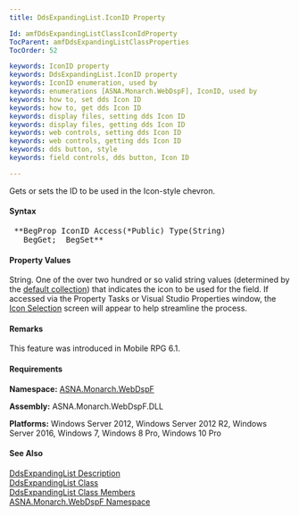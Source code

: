 ```yaml
---
title: DdsExpandingList.IconID Property

Id: amfDdsExpandingListClassIconIdProperty
TocParent: amfDdsExpandingListClassProperties
TocOrder: 52

keywords: IconID property
keywords: DdsExpandingList.IconID property
keywords: IconID enumeration, used by
keywords: enumerations [ASNA.Monarch.WebDspF], IconID, used by
keywords: how to, set dds Icon ID
keywords: how to, get dds Icon ID
keywords: display files, setting dds Icon ID
keywords: display files, getting dds Icon ID
keywords: web controls, setting dds Icon ID
keywords: web controls, getting dds Icon ID
keywords: dds button, style
keywords: field controls, dds button, Icon ID

---
```


Gets or sets the ID to be used in the Icon-style chevron.

#### Syntax
<pre class="syntax"> **BegProp IconID Access(*Public) Type(String)
   BegGet;  BegSet** </pre>

#### Property Values
String. One of the over two hundred or so valid string values (determined by the [default collection](amfIconIdCollection.html)) that indicates the icon to be used for the field. If accessed via the Property Tasks or Visual Studio Properties window, the [Icon Selection](amfIconSelection.html) screen will appear to help streamline the process.

#### Remarks
This feature was introduced in Mobile RPG 6.1.

#### Requirements
**Namespace:** [ASNA.Monarch.WebDspF](amfWebDspFNamespace.html)

**Assembly:** ASNA.Monarch.WebDspF.DLL

**Platforms:** Windows Server 2012, Windows Server 2012 R2, Windows Server 2016, Windows 7, Windows 8 Pro, Windows 10 Pro

#### See Also
[DdsExpandingList Description](amfUnderstandingLists.html)<br /> [DdsExpandingList Class](amfDdsExpandingListClass.html) <br /> [ DdsExpandingList Class Members](amfDdsExpandingListClassMembers.html) <br /> [ ASNA.Monarch.WebDspF Namespace](amfWebDspFNamespace.html) 
